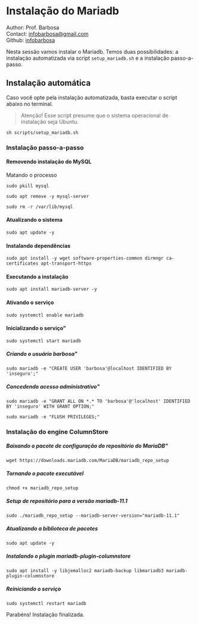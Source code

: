 # Instalação do Mariadb
Author: Prof. Barbosa<br>
Contact: infobarbosa@gmail.com<br>
Github: [infobarbosa](https://github.com/infobarbosa)

Nesta sessão vamos instalar o Mariadb. Temos duas possibilidades: a instalação automatizada via script `setup_mariadb.sh` e a instalação passo-a-passo.

## Instalação automática
Caso você opte pela instalação automatizada, basta executar o script abaixo no terminal.
> Atenção! Esse script presume que o sistema operacional de instalação seja Ubuntu.

```
sh scripts/setup_mariadb.sh
```

### Instalação passo-a-passo

#### Removendo instalação do MySQL

Matando o processo
```
sudo pkill mysql
```

```
sudo apt remove -y mysql-server
```

```
sudo rm -r /var/lib/mysql
```

#### Atualizando o sistema
```
sudo apt update -y 
```

#### Instalando dependências
```
sudo apt install -y wget software-properties-common dirmngr ca-certificates apt-transport-https 
```

#### Executando a instalação
```
sudo apt install mariadb-server -y
```

#### Ativando o serviço
```
sudo systemctl enable mariadb
```

#### Inicializando o serviço"
```
sudo systemctl start mariadb
```

##### Criando o usuário barbosa"
```
sudo mariadb -e "CREATE USER 'barbosa'@localhost IDENTIFIED BY 'inseguro';"
```

##### Concedendo acesso administrativo"
```
sudo mariadb -e "GRANT ALL ON *.* TO 'barbosa'@'localhost' IDENTIFIED BY 'inseguro' WITH GRANT OPTION;"
```

```
sudo mariadb -e "FLUSH PRIVILEGES;"
```


### Instalação do engine ColumnStore

##### Baixando o pacote de configuração do repositório do MariaDB"
```
wget https://downloads.mariadb.com/MariaDB/mariadb_repo_setup
```

##### Tornando o pacote executável
```
chmod +x mariadb_repo_setup
```

##### Setup de repositório para a versão mariadb-11.1
```
sudo ./mariadb_repo_setup --mariadb-server-version="mariadb-11.1"
```

##### Atualizando a biblioteca de pacotes
```
sudo apt update -y
```

##### Instalando o plugin mariadb-plugin-columnstore
```
sudo apt install -y libjemalloc2 mariadb-backup libmariadb3 mariadb-plugin-columnstore
```

##### Reiniciando o serviço
```
sudo systemctl restart mariadb
```

Parabéns! Instalação finalizada.